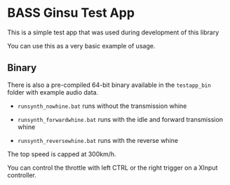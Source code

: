 # BASS Ginsu Test App

This is a simple test app that was used during development of this library

You can use this as a very basic example of usage.

## Binary

There is also a pre-compiled 64-bit binary available in the `testapp_bin` folder with example audio data.

- `runsynth_nowhine.bat` runs without the transmission whine

- `runsynth_forwardwhine.bat` runs with the idle and forward transmission whine

- `runsynth_reversewhine.bat` runs with the reverse whine 

The top speed is capped at 300km/h.

You can control the throttle with left CTRL or the right trigger on a XInput controller.


